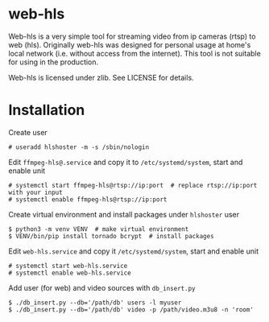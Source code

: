 
# web-hls 

Web-hls is a very simple tool for streaming video from ip cameras (rtsp) to web (hls). Originally web-hls was designed for personal usage at home's local network (i.e. without access from the internet). This tool is not suitable for using in the production. 

Web-hls is licensed under zlib. See LICENSE for details.

# Installation

Create user 
```
# useradd hlshoster -m -s /sbin/nologin
```

Edit `ffmpeg-hls@.service` and copy it to `/etc/systemd/system`, start and enable unit

```
# systemctl start ffmpeg-hls@rtsp://ip:port  # replace rtsp://ip:port with your input
# systemctl enable ffmpeg-hls@rtsp://ip:port
```

Create virtual environment and install packages under `hlshoster` user
```
$ python3 -m venv VENV  # make virtual environment
$ VENV/bin/pip install tornado bcrypt  # install packages
```

Edit `web-hls.service` and copy it `/etc/systemd/system`, start and enable unit 
```
# systemctl start web-hls.service
# systemctl enable web-hls.service
```

Add user (for web) and video sources with `db_insert.py`
```
$ ./db_insert.py --db='/path/db' users -l myuser
$ ./db_insert.py --db='/path/db' video -p /path/video.m3u8 -n 'room'
```

